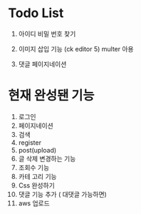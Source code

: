 # Todo List

1. 아이디 비밀 번호 찾기

2. 이미지 삽입 기능 (ck editor 5) multer 아용

3. 댓글 페이지네이션

# 현재 완성됀 기능

1. 로그인
2. 페이지네이션
3. 검색
4. register
5. post(upload)
6. 글 삭제 변경하는 기능
7. 조회수 기능
8. 카테 고리 기능
9. Css 완성하기
10. 댓글 기능 추가 ( 대댓글 가능하면)
11. aws 업로드
